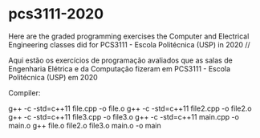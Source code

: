 # pcs3111-2020
Here are the graded programming exercises the Computer and Electrical Engineering classes did for PCS3111 - Escola Politécnica (USP) in 2020 //

Aqui estão os exercícios de programação avaliados que as salas de Engenharia Elétrica e da Computação fizeram em PCS3111  - Escola Politécnica (USP) em 2020

Compiler:

g++ -c -std=c++11 file.cpp -o file.o
g++ -c -std=c++11 file2.cpp -o file2.o
g++ -c -std=c++11 file3.cpp -o file3.o
g++ -c -std=c++11 main.cpp -o main.o
g++ file.o file2.o file3.o main.o -o main
